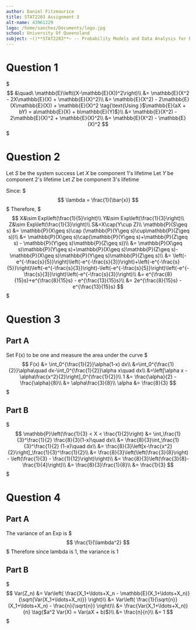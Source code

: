 ```yaml
---
author: Daniel Fitzmaurice
title: STAT2203 Assignment 3
alt-name: 43961229
logo: /home/sanchez/Documents/logo.jpg
school: University Of Queensland
subject: ~()**STAT2203**~ -- Probability Models and Data Analysis for Engineering
---
```


# Question 1
$$$
&\quad\ \mathbb{E}\left((X-\mathbb{E}(X))^2\right)\\
&= \mathbb{E}(X^2 - 2X\mathbb{E}(X) + \mathbb{E}(X)^2)\\
&= \mathbb{E}(X^2) - 2\mathbb{E}(X\mathbb{E}(X)) + \mathbb{E}(X)^2 \tag{\text{Using }$\mathbb{E}(aX + bY) = a\mathbb{E}(X) + b\mathbb{E}(Y)$}\\
&= \mathbb{E}(X^2) - 2\mathbb{E}(X)^2 + \mathbb{E}(X)^2\\
&= \mathbb{E}(X^2) - \mathbb{E}(X)^2
$$$

# Question 2
Let *S* be the system success
Let *X* be component 1's lifetime
Let *Y* be component 2's lifetime
Let *Z* be component 3's lifetime

Since:
$$$
\lambda = \frac{1}{\bar{x}}
$$$
Therefore,
$$$
X&\sim Exp\left(\frac{1}{5}\right)\\
Y&\sim Exp\left(\frac{1}{3}\right)\\
Z&\sim Exp\left(\frac{1}{3}\right)\\
S&=X\cap(Y\cup Z)\\
\mathbb{P}(S\geq s) &= \mathbb{P}(X\geq s)\cap (\mathbb{P}(Y\geq s)\cup\mathbb{P}(Z\geq s))\\
&= \mathbb{P}(X\geq s)\cap(\mathbb{P}(Y\geq s)+\mathbb{P}(Z\geq s) - \mathbb{P}(Y\geq s)\mathbb{P}(Z\geq s))\\
&= \mathbb{P}(X\geq s)\mathbb{P}(Y\geq s)+\mathbb{P}(X\geq s)\mathbb{P}(Z\geq s)-\mathbb{P}(X\geq s)\mathbb{P}(Y\geq s)\mathbb{P}(Z\geq s)\\
&= \left(-e^{-\frac{s}{5}}\right)\left(-e^{-\frac{s}{3}}\right)+\left(-e^{-\frac{s}{5}}\right)\left(-e^{-\frac{s}{3}}\right)-\left(-e^{-\frac{s}{5}}\right)\left(-e^{-\frac{s}{3}}\right)\left(-e^{-\frac{s}{3}}\right)\\
&= e^{\frac{8}{15}s}+e^{\frac{8}{15}s} - e^{\frac{13}{15}s}\\
&= 2e^{\frac{8}{15}s} - e^{\frac{13}{15}s}
$$$

# Question 3
## Part A
Set F(x) to be one and measure the area under the curve
$$$
F(x) &= \int_0^{\frac{1}{2}}\alpha(1-x) dx\\
&=\int_0^{\frac{1}{2}}\alpha\quad dx-\int_0^{\frac{1}{2}}\alpha x\quad dx\\
&=\left[\alpha x - \alpha\frac{x^2}{2}\right]_0^{\frac{1}{2}}\\
1 &= \frac{\alpha}{2} - \frac{\alpha}{8}\\
&= \alpha\frac{3}{8}\\
\alpha &= \frac{8}{3}
$$$

## Part B
$$$
\mathbb{P}\left(\frac{1}{3} < X < \frac{1}{2}\right) &= \int_\frac{1}{3}^\frac{1}{2} \frac{8}{3}(1-x)\quad dx\\
&= \frac{8}{3}\int_\frac{1}{3}^\frac{1}{2} (1-x)\quad dx\\
&= \frac{8}{3}\left[x-\frac{x^2}{2}\right]_\frac{1}{3}^\frac{1}{2}\\
&= \frac{8}{3}\left(\left(\frac{3}{8}\right) - \left(\frac{1}{3} - \frac{1}{12}\right)\right)\\
&= \frac{8}{3}\left(\frac{3}{8}-\frac{1}{4}\right)\\
&= \frac{8}{3}\frac{1}{8}\\
&= \frac{1}{3}
$$$

# Question 4
## Part A
The variance of an Exp is
$$$
\frac{1}{\lambda^2}
$$$
Therefore since lambda is 1, the variance is 1

## Part B
$$$
Var(Z_n) &= Var\left( \frac{X_1+\ldots+X_n - \mathbb{E}(X_1+\ldots+X_n)}{\sqrt{Var(X_1+\ldots+X_n)}} \right)\\
&= Var\left( \frac{1}{\sqrt{n}}(X_1+\ldots+X_n) - \frac{n}{\sqrt{n}} \right)\\
&= \frac{Var(X_1+\ldots+X_n)}{n} \tag{$a^2 Var(X) = Var(aX + b)$}\\
&= \frac{n}{n}\\
&= 1
$$$
